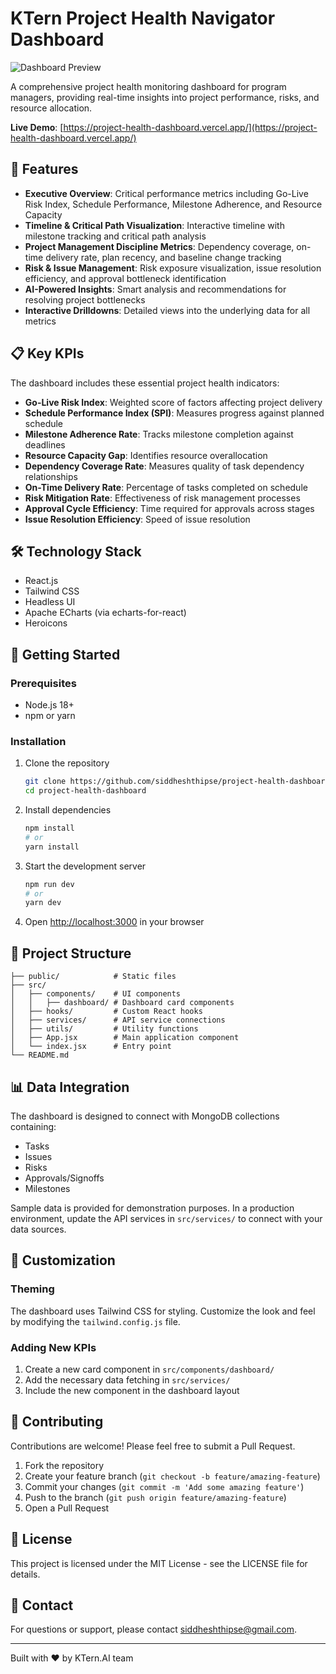 # KTern Project Health Navigator Dashboard

![Dashboard Preview](https://media-hosting.imagekit.io/0233c9c5cfc14e3a/Screenshot%202025-05-03%20152449.png?Expires=1840874209&Key-Pair-Id=K2ZIVPTIP2VGHC&Signature=DvK-ipQNiKri6NF-oWuKROITFBgKoMoF8TxGx0~Y2sm1BG-CFYJuokcJF-DEdY0NVUTYed9Bl5OaCPtMy8ObRD7CQQ09tnb53aRyroLqOS3FgfEBXDqt8-q4Sv2evZMuDgkR4aEC0DHHWHpFhTDXo3irwb-KybXQvdVmxbOAyij9Oi~LK52wRYn62sw5HLBZumjDTlZLAtZ7peg28CKdkCsxHIamWlx5rWAf2oHocAkj5VsbyQPbEPYPXnhgGw9TK413OEZNAZowMK5RweGpV-KRzLLqv5K7dUsIE0EvZMDONZ2YyGXjIYJO8O7aSxWtW~85-wNDttuApuDPaaNhig__)

A comprehensive project health monitoring dashboard for program managers, providing real-time insights into project performance, risks, and resource allocation.

**Live Demo**: [https://project-health-dashboard.vercel.app/](https://project-health-dashboard.vercel.app/)

## 🚀 Features

- **Executive Overview**: Critical performance metrics including Go-Live Risk Index, Schedule Performance, Milestone Adherence, and Resource Capacity
- **Timeline & Critical Path Visualization**: Interactive timeline with milestone tracking and critical path analysis
- **Project Management Discipline Metrics**: Dependency coverage, on-time delivery rate, plan recency, and baseline change tracking
- **Risk & Issue Management**: Risk exposure visualization, issue resolution efficiency, and approval bottleneck identification
- **AI-Powered Insights**: Smart analysis and recommendations for resolving project bottlenecks
- **Interactive Drilldowns**: Detailed views into the underlying data for all metrics

## 📋 Key KPIs

The dashboard includes these essential project health indicators:

- **Go-Live Risk Index**: Weighted score of factors affecting project delivery
- **Schedule Performance Index (SPI)**: Measures progress against planned schedule
- **Milestone Adherence Rate**: Tracks milestone completion against deadlines
- **Resource Capacity Gap**: Identifies resource overallocation
- **Dependency Coverage Rate**: Measures quality of task dependency relationships
- **On-Time Delivery Rate**: Percentage of tasks completed on schedule
- **Risk Mitigation Rate**: Effectiveness of risk management processes
- **Approval Cycle Efficiency**: Time required for approvals across stages
- **Issue Resolution Efficiency**: Speed of issue resolution

## 🛠️ Technology Stack

- React.js
- Tailwind CSS
- Headless UI
- Apache ECharts (via echarts-for-react)
- Heroicons

## 🚀 Getting Started

### Prerequisites

- Node.js 18+ 
- npm or yarn

### Installation

1. Clone the repository
   ```bash
   git clone https://github.com/siddheshthipse/project-health-dashboard.git
   cd project-health-dashboard
   ```

2. Install dependencies
   ```bash
   npm install
   # or
   yarn install
   ```

3. Start the development server
   ```bash
   npm run dev
   # or
   yarn dev
   ```

4. Open [http://localhost:3000](http://localhost:3000) in your browser

## 🧩 Project Structure

```
├── public/            # Static files
├── src/
│   ├── components/    # UI components
│   │   ├── dashboard/ # Dashboard card components
│   ├── hooks/         # Custom React hooks
│   ├── services/      # API service connections
│   ├── utils/         # Utility functions
│   ├── App.jsx        # Main application component
│   └── index.jsx      # Entry point
└── README.md
```

## 📊 Data Integration

The dashboard is designed to connect with MongoDB collections containing:

- Tasks
- Issues
- Risks
- Approvals/Signoffs 
- Milestones

Sample data is provided for demonstration purposes. In a production environment, update the API services in `src/services/` to connect with your data sources.

## 🔧 Customization

### Theming

The dashboard uses Tailwind CSS for styling. Customize the look and feel by modifying the `tailwind.config.js` file.

### Adding New KPIs

1. Create a new card component in `src/components/dashboard/`
2. Add the necessary data fetching in `src/services/`
3. Include the new component in the dashboard layout

## 🤝 Contributing

Contributions are welcome! Please feel free to submit a Pull Request.

1. Fork the repository
2. Create your feature branch (`git checkout -b feature/amazing-feature`)
3. Commit your changes (`git commit -m 'Add some amazing feature'`)
4. Push to the branch (`git push origin feature/amazing-feature`)
5. Open a Pull Request

## 📝 License

This project is licensed under the MIT License - see the LICENSE file for details.

## 👥 Contact

For questions or support, please contact [siddheshthipse@gmail.com](mailto:siddheshthipse@gmail.com).

---

Built with ❤️ by KTern.AI team